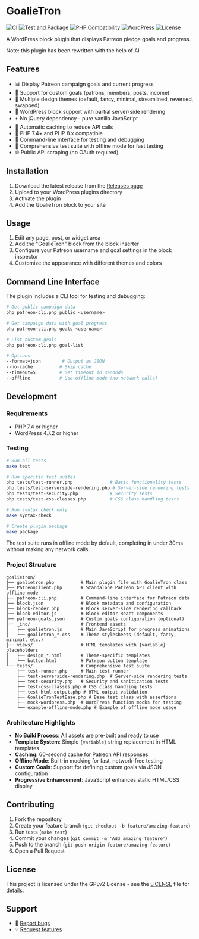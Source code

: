 # GoalieTron

[![CI](https://github.com/partouf/GoalieTron/actions/workflows/ci.yml/badge.svg)](https://github.com/partouf/GoalieTron/actions/workflows/ci.yml)
[![Test and Package](https://github.com/partouf/GoalieTron/actions/workflows/test-and-package.yml/badge.svg)](https://github.com/partouf/GoalieTron/actions/workflows/test-and-package.yml)
[![PHP Compatibility](https://img.shields.io/badge/PHP-7.4%20|%208.1-blue.svg)](https://www.php.net/)
[![WordPress](https://img.shields.io/badge/WordPress-4.7.2%2B-blue.svg)](https://wordpress.org/)
[![License](https://img.shields.io/badge/License-GPLv2-green.svg)](LICENSE)

A WordPress block plugin that displays Patreon pledge goals and progress.

Note: this plugin has been rewritten with the help of AI

## Features

- 📊 Display Patreon campaign goals and current progress
- 🎯 Support for custom goals (patrons, members, posts, income)
- 🎨 Multiple design themes (default, fancy, minimal, streamlined, reversed, swapped)
- 🧩 WordPress block support with partial server-side rendering
- ⚡ No jQuery dependency - pure vanilla JavaScript
- 🔄 Automatic caching to reduce API calls
- 🚀 PHP 7.4+ and PHP 8.x compatible
- 🔧 Command-line interface for testing and debugging
- 🧪 Comprehensive test suite with offline mode for fast testing
- 🌐 Public API scraping (no OAuth required)

## Installation

1. Download the latest release from the [Releases page](https://github.com/partouf/GoalieTron/releases)
2. Upload to your WordPress plugins directory
3. Activate the plugin
4. Add the GoalieTron block to your site

## Usage

1. Edit any page, post, or widget area
2. Add the "GoalieTron" block from the block inserter
3. Configure your Patreon username and goal settings in the block inspector
4. Customize the appearance with different themes and colors

## Command Line Interface

The plugin includes a CLI tool for testing and debugging:

```bash
# Get public campaign data
php patreon-cli.php public <username>

# Get campaign data with goal progress
php patreon-cli.php goals <username>

# List custom goals
php patreon-cli.php goal-list

# Options
--format=json        # Output as JSON
--no-cache          # Skip cache
--timeout=5         # Set timeout in seconds
--offline           # Use offline mode (no network calls)
```

## Development

### Requirements
- PHP 7.4 or higher
- WordPress 4.7.2 or higher

### Testing
```bash
# Run all tests
make test

# Run specific test suites
php tests/test-runner.php              # Basic functionality tests
php tests/test-serverside-rendering.php # Server-side rendering tests
php tests/test-security.php            # Security tests
php tests/test-css-classes.php         # CSS class handling tests

# Run syntax check only
make syntax-check

# Create plugin package
make package
```

The test suite runs in offline mode by default, completing in under 30ms without making any network calls.

### Project Structure
```
goalietron/
├── goalietron.php          # Main plugin file with GoalieTron class
├── PatreonClient.php       # Standalone Patreon API client with offline mode
├── patreon-cli.php         # Command-line interface for Patreon data
├── block.json              # Block metadata and configuration
├── block-render.php        # Block server-side rendering callback
├── block-editor.js         # Block editor React components
├── patreon-goals.json      # Custom goals configuration (optional)
├── _inc/                   # Frontend assets
│   ├── goalietron.js       # Main JavaScript for progress animations
│   └── goalietron_*.css    # Theme stylesheets (default, fancy, minimal, etc.)
├── views/                  # HTML templates with {variable} placeholders
│   ├── design_*.html       # Theme-specific templates
│   └── button.html         # Patreon button template
└── tests/                  # Comprehensive test suite
    ├── test-runner.php     # Main test runner
    ├── test-serverside-rendering.php  # Server-side rendering tests
    ├── test-security.php   # Security and sanitization tests
    ├── test-css-classes.php # CSS class handling tests
    ├── test-html-output.php # HTML output validation
    ├── GoalieTronTestBase.php # Base test class with assertions
    ├── mock-wordpress.php  # WordPress function mocks for testing
    └── example-offline-mode.php # Example of offline mode usage
```

### Architecture Highlights

- **No Build Process**: All assets are pre-built and ready to use
- **Template System**: Simple `{variable}` string replacement in HTML templates
- **Caching**: 60-second cache for Patreon API responses
- **Offline Mode**: Built-in mocking for fast, network-free testing
- **Custom Goals**: Support for defining custom goals via JSON configuration
- **Progressive Enhancement**: JavaScript enhances static HTML/CSS display

## Contributing

1. Fork the repository
2. Create your feature branch (`git checkout -b feature/amazing-feature`)
3. Run tests (`make test`)
4. Commit your changes (`git commit -m 'Add amazing feature'`)
5. Push to the branch (`git push origin feature/amazing-feature`)
6. Open a Pull Request

## License

This project is licensed under the GPLv2 License - see the [LICENSE](LICENSE) file for details.

## Support

- 🐛 [Report bugs](https://github.com/partouf/GoalieTron/issues)
- 💡 [Request features](https://github.com/partouf/GoalieTron/issues)
